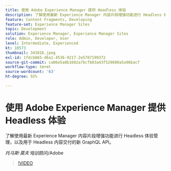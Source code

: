 ```yaml
---
title: 使用 Adobe Experience Manager 提供 Headless 体验
description: 了解使用最新 Experience Manager 内容片段增强功能进行 Headless 体验管理，以及用于 Headless 内容交付的新 GraphQL API。
feature: Content Fragments, Developing
feature-set: Experience Manager Sites
topic: Development
solution: Experience Manager, Experience Manager Sites
role: Admin, Developer, User
level: Intermediate, Experienced
kt: 10573
thumbnail: 343816.jpeg
exl-id: 1fdcb865-d6a1-4536-9217-2e5787199372
source-git-commit: ca06e5a8b1602a7bcfb83a43f529680a5a96bacf
workflow-type: tm+mt
source-wordcount: '63'
ht-degree: 92%

---
```


# 使用 Adobe Experience Manager 提供 Headless 体验

了解使用最新 Experience Manager 内容片段增强功能进行 Headless 体验管理，以及用于 Headless 内容交付的新 GraphQL API。

*托马斯·莫夫* 培训顾问/Adobe

>[!VIDEO](https://video.tv.adobe.com/v/343816/?quality=12&learn=on)
